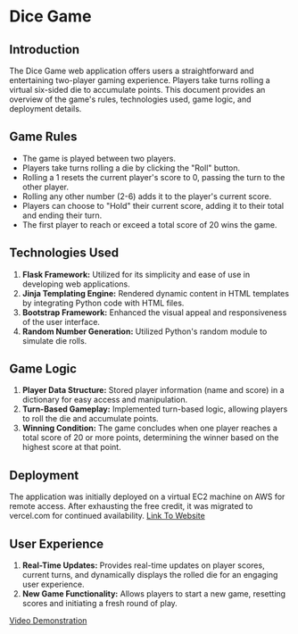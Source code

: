 # Dice Game

## Introduction

The Dice Game web application offers users a straightforward and entertaining two-player gaming experience. Players take turns rolling a virtual six-sided die to accumulate points. This document provides an overview of the game's rules, technologies used, game logic, and deployment details.

## Game Rules

- The game is played between two players.
- Players take turns rolling a die by clicking the "Roll" button.
- Rolling a 1 resets the current player's score to 0, passing the turn to the other player.
- Rolling any other number (2-6) adds it to the player's current score.
- Players can choose to "Hold" their current score, adding it to their total and ending their turn.
- The first player to reach or exceed a total score of 20 wins the game.

## Technologies Used

1. **Flask Framework:** Utilized for its simplicity and ease of use in developing web applications.
2. **Jinja Templating Engine:** Rendered dynamic content in HTML templates by integrating Python code with HTML files.
3. **Bootstrap Framework:** Enhanced the visual appeal and responsiveness of the user interface.
4. **Random Number Generation:** Utilized Python's random module to simulate die rolls.

## Game Logic

1. **Player Data Structure:** Stored player information (name and score) in a dictionary for easy access and manipulation.
2. **Turn-Based Gameplay:** Implemented turn-based logic, allowing players to roll the die and accumulate points.
3. **Winning Condition:** The game concludes when one player reaches a total score of 20 or more points, determining the winner based on the highest score at that point.

## Deployment

The application was initially deployed on a virtual EC2 machine on AWS for remote access. After exhausting the free credit, it was migrated to vercel.com for continued availability.
[Link To Website](https://dice-game-lime-pi.vercel.app/)

## User Experience

1. **Real-Time Updates:** Provides real-time updates on player scores, current turns, and dynamically displays the rolled die for an engaging user experience.
2. **New Game Functionality:** Allows players to start a new game, resetting scores and initiating a fresh round of play.

[Video Demonstration](https://youtu.be/DHZy6VGgOzY)
